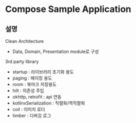 # Compose Sample Application
## 설명
Clean Architecture
- Data, Domain, Presentation module로 구성

3rd party library
- startup : 라이브러리 초기화 용도
- paging : 페이징 용도
- room : 북마크 저장용도
- hilt : 의존성 주입
- okhttp, retrofit : api 연동
- kotlinxSerialization : 직렬화/역직렬화
- coil : 이미지 로더
- timber : 디버깅 로그
